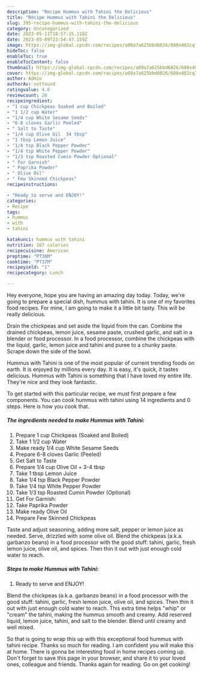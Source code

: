 ```yaml
---
description: "Recipe Hummus with Tahini the Delicious"
title: "Recipe Hummus with Tahini the Delicious"
slug: 395-recipe-hummus-with-tahini-the-delicious
category: Uncategorized
date: 2023-05-11T18:57:15.118Z
date: 2023-05-09T23:54:47.159Z
image: https://img-global.cpcdn.com/recipes/a09a7a625bbd6026/680x482cq70/hummus-with-tahini-recipe-main-photo.jpg
hideToc: false
enableToc: true
enableTocContent: false
thumbnail: https://img-global.cpcdn.com/recipes/a09a7a625bbd6026/680x482cq70/hummus-with-tahini-recipe-main-photo.jpg
cover: https://img-global.cpcdn.com/recipes/a09a7a625bbd6026/680x482cq70/hummus-with-tahini-recipe-main-photo.jpg
author: Admin
authorAv: notfound
ratingvalue: 4.6
reviewcount: 20
recipeingredient:
- "1 cup Chickpeas Soaked and Boiled"
- "1 1/2 cup Water"
- "1/4 cup White Sesame Seeds"
- "6-8 cloves Garlic Peeled"
- " Salt to Taste"
- "1/4 cup Olive Oil  34 tbsp"
- "1 tbsp Lemon Juice"
- "1/4 tsp Black Pepper Powder"
- "1/4 tsp White Pepper Powder"
- "1/3 tsp Roasted Cumin Powder Optional"
- " For Garnish"
- " Paprika Powder"
- " Olive Oil"
- " Few Skinned Chickpeas"
recipeinstructions:

- "Ready to serve and ENJOY!"
categories:
- Recipe
tags:
- hummus
- with
- tahini

katakunci: hummus with tahini 
nutrition: 167 calories
recipecuisine: American
preptime: "PT36M"
cooktime: "PT37M"
recipeyield: "1"
recipecategory: Lunch

---
```



Hey everyone, hope you are having an amazing day today. Today, we're going to prepare a special dish, hummus with tahini. It is one of my favorites food recipes. For mine, I am going to make it a little bit tasty. This will be really delicious.

Drain the chickpeas and set aside the liquid from the can. Combine the drained chickpeas, lemon juice, sesame paste, crushed garlic, and salt in a blender or food processor. In a food processor, combine the chickpeas with the liquid, garlic, lemon juice and tahini and puree to a chunky paste. Scrape down the side of the bowl.

Hummus with Tahini is one of the most popular of current trending foods on earth. It is enjoyed by millions every day. It is easy, it's quick, it tastes delicious. Hummus with Tahini is something that I have loved my entire life. They're nice and they look fantastic.


To get started with this particular recipe, we must first prepare a few components. You can cook hummus with tahini using 14 ingredients and 0 steps. Here is how you cook that.

<!--inarticleads1-->

##### The ingredients needed to make Hummus with Tahini:

1. Prepare 1 cup Chickpeas (Soaked and Boiled)
1. Take 1 1/2 cup Water
1. Make ready 1/4 cup White Sesame Seeds
1. Prepare 6-8 cloves Garlic (Peeled)
1. Get  Salt to Taste
1. Prepare 1/4 cup Olive Oil + 3-4 tbsp
1. Take 1 tbsp Lemon Juice
1. Take 1/4 tsp Black Pepper Powder
1. Take 1/4 tsp White Pepper Powder
1. Take 1/3 tsp Roasted Cumin Powder (Optional)
1. Get  For Garnish:
1. Take  Paprika Powder
1. Make ready  Olive Oil
1. Prepare  Few Skinned Chickpeas


Taste and adjust seasoning, adding more salt, pepper or lemon juice as needed. Serve, drizzled with some olive oil. Blend the chickpeas (a.k.a. garbanzo beans) in a food processor with the good stuff: tahini, garlic, fresh lemon juice, olive oil, and spices. Then thin it out with just enough cold water to reach. 

<!--inarticleads2-->

##### Steps to make Hummus with Tahini:


1. Ready to serve and ENJOY!

Blend the chickpeas (a.k.a. garbanzo beans) in a food processor with the good stuff: tahini, garlic, fresh lemon juice, olive oil, and spices. Then thin it out with just enough cold water to reach. This extra time helps &#34;whip&#34; or &#34;cream&#34; the tahini, making the hummus smooth and creamy. Add reserved liquid, lemon juice, tahini, and salt to the blender. Blend until creamy and well mixed. 

So that is going to wrap this up with this exceptional food hummus with tahini recipe. Thanks so much for reading. I am confident you will make this at home. There is gonna be interesting food in home recipes coming up. Don't forget to save this page in your browser, and share it to your loved ones, colleague and friends. Thanks again for reading. Go on get cooking!
